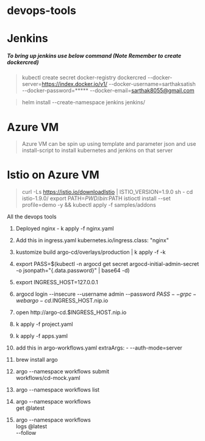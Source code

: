 # devops-tools

# Jenkins
##### To bring up jenkins use below command (Note Remember to create dockercred)

> kubectl create secret docker-registry dockercred --docker-server=https://index.docker.io/v1/ --docker-username=sarthaksatish --docker-password=***** --docker-email=sarthak8055@gmail.com

> helm install --create-namespace jenkins jenkins/

# Azure VM
> Azure VM can be spin up using template and parameter json and use install-script to install kubernetes and jenkins on that server

# Istio on Azure VM

> curl -Ls https://istio.io/downloadIstio | ISTIO_VERSION=1.9.0 sh -
> cd istio-1.9.0/
> export PATH=$PWD/bin:$PATH
> istioctl install --set profile=demo -y && kubectl apply -f samples/addons


All the devops tools

1. Deployed nginx - k apply -f nginx.yaml
2. Add this in ingress.yaml kubernetes.io/ingress.class: "nginx"
3. kustomize build argo-cd/overlays/production | k apply -f -k
4. export PASS=$(kubectl -n argocd get secret argocd-initial-admin-secret -o jsonpath="{.data.password}" | base64 -d)
5. export INGRESS_HOST=127.0.0.1
6. argocd login --insecure --username admin --password $PASS --grpc-web argo-cd.$INGRESS_HOST.nip.io
7. open http://argo-cd.$INGRESS_HOST.nip.io
8. k apply -f project.yaml
9. k apply -f apps.yaml
10. add this in argo-workflows.yaml extraArgs: - --auth-mode=server
11. brew install argo

12. argo --namespace workflows submit \
    workflows/cd-mock.yaml

13. argo --namespace workflows list

14. argo --namespace workflows \
    get @latest

15. argo --namespace workflows \
    logs @latest \
    --follow
